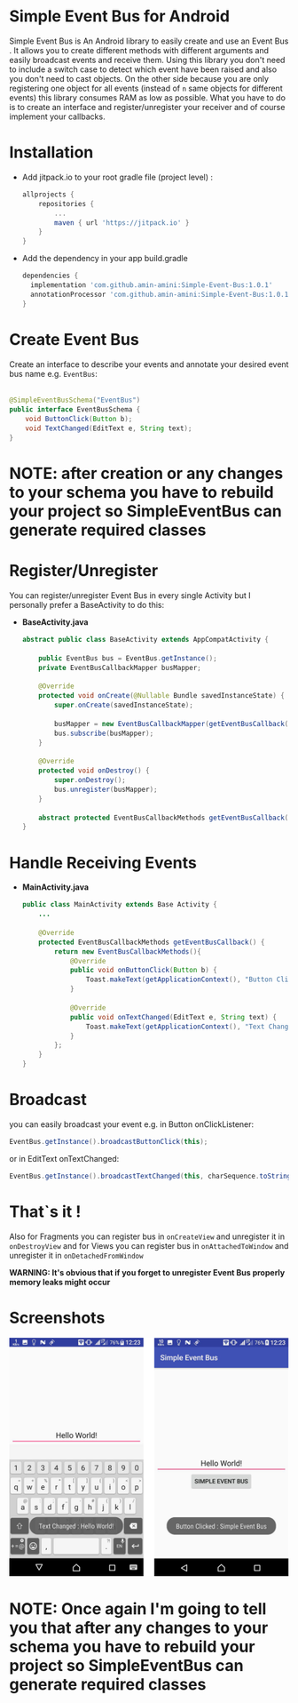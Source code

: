 # Simple Event Bus for Android

Simple Event Bus is An Android library to easily create and use an Event Bus .
It allows you to create different methods with different arguments and easily broadcast events and receive them. Using this library you don't need to include a switch case to detect which event have been raised and also you don't need to cast objects. On the other side because you are only registering one object for all events (instead of `n` same objects for different events) this library consumes RAM as low as possible. What you have to do is to create an interface and register/unregister your receiver and of course implement your callbacks.

# Installation
* Add jitpack.io to your root gradle file (project level) :
	```gradle
  allprojects {
  		repositories {
  			...
  			maven { url 'https://jitpack.io' }
  		}
  	}
	```

* Add the dependency in your app build.gradle
	```gradle
  dependencies {
      implementation 'com.github.amin-amini:Simple-Event-Bus:1.0.1'
      annotationProcessor 'com.github.amin-amini:Simple-Event-Bus:1.0.1'
  }
	```

# Create Event Bus
Create an interface to describe your events and annotate your desired event bus name e.g. `EventBus`:
```java

@SimpleEventBusSchema("EventBus")
public interface EventBusSchema {
    void ButtonClick(Button b);
    void TextChanged(EditText e, String text);
}

```

# <b>NOTE: after creation or any changes to your schema you have to rebuild your project so SimpleEventBus can generate required classes</b>


# Register/Unregister
You can register/unregister Event Bus in every single Activity but I personally prefer a BaseActivity to do this:

* **BaseActivity.java**

	```java
    abstract public class BaseActivity extends AppCompatActivity {

        public EventBus bus = EventBus.getInstance();
        private EventBusCallbackMapper busMapper;

        @Override
        protected void onCreate(@Nullable Bundle savedInstanceState) {
            super.onCreate(savedInstanceState);

            busMapper = new EventBusCallbackMapper(getEventBusCallback());
            bus.subscribe(busMapper);
        }

        @Override
        protected void onDestroy() {
            super.onDestroy();
            bus.unregister(busMapper);
        }
        
        abstract protected EventBusCallbackMethods getEventBusCallback();
    }
	```
# Handle Receiving Events

* **MainActivity.java**

	```java
    public class MainActivity extends Base Activity {
        ...
	
        @Override
        protected EventBusCallbackMethods getEventBusCallback() {
            return new EventBusCallbackMethods(){
                @Override
                public void onButtonClick(Button b) {
                    Toast.makeText(getApplicationContext(), "Button Clicked : " + b.getText(), Toast.LENGTH_SHORT).show();
                }

                @Override
                public void onTextChanged(EditText e, String text) {
                    Toast.makeText(getApplicationContext(), "Text Changed : " + text, Toast.LENGTH_SHORT).show();
                }
            };
        }
    }
	```

# Broadcast
you can easily broadcast your event e.g. in Button onClickListener:

```java
EventBus.getInstance().broadcastButtonClick(this);
```
or in EditText onTextChanged:

```java
EventBus.getInstance().broadcastTextChanged(this, charSequence.toString());
```

# That`s it !
Also for Fragments you can register bus in `onCreateView` and unregister it in `onDestroyView` and for Views you can register bus in `onAttachedToWindow` and unregister it in `onDetachedFromWindow`

<b>WARNING: It's obvious that if you forget to unregister Event Bus properly memory leaks might occur</b>

# Screenshots
![Screenshot 1](https://raw.githubusercontent.com/amin-amini/Simple-Event-Bus/master/images/img.jpg)



# <b>NOTE: Once again I'm going to tell you that after any changes to your schema you have to rebuild your project so SimpleEventBus can generate required classes</b>



